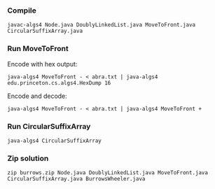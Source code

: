 
### Compile
```
javac-algs4 Node.java DoublyLinkedList.java MoveToFront.java CircularSuffixArray.java
```

### Run MoveToFront
Encode with hex output:
```
java-algs4 MoveToFront - < abra.txt | java-algs4 edu.princeton.cs.algs4.HexDump 16
```

Encode and decode:
```
java-algs4 MoveToFront - < abra.txt | java-algs4 MoveToFront +
```


### Run CircularSuffixArray
```
java-algs4 CircularSuffixArray
```

### Zip solution
```
zip burrows.zip Node.java DoublyLinkedList.java MoveToFront.java CircularSuffixArray.java BurrowsWheeler.java
```
